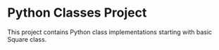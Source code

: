 # Python Classes Project
This project contains Python class implementations starting with basic Square class.
